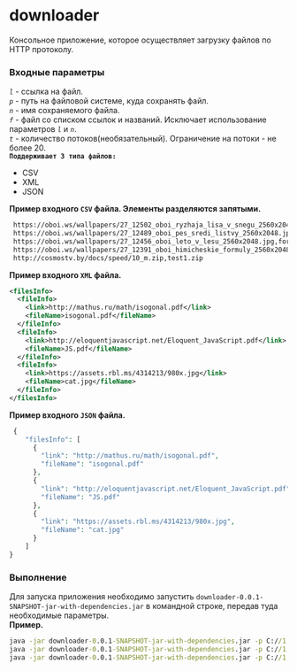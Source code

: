 # downloader
Консольное приложение, которое осуществляет загрузку файлов по HTTP протоколу.
### Входные параметры
*`l`* - ссылка на файл.<br>
*`p`* - путь на файловой системе, куда сохранять файл.<br>
*`n`* - имя сохраняемого файла.<br>
*`f`* - файл со списком ссылок и названий. Исключает использование параметров *`l`* и *`n`*.<br>
*`t`* - количество потоков(необязательный). Ограничение на потоки - не более 20.<br>
 **`Поддерживает 3 типа файлов:`**
 * CSV<br>
 * XML<br>
 * JSON <br>

 **Пример входного   ` CSV `  файла. Элементы разделяются запятыми.**  <br>
 ```cmd
  https://oboi.ws/wallpapers/27_12502_oboi_ryzhaja_lisa_v_snegu_2560x2048.jpg,fox.jpg 
  https://oboi.ws/wallpapers/27_12489_oboi_pes_sredi_listvy_2560x2048.jpg,dog.jpg 
  https://oboi.ws/wallpapers/27_12456_oboi_leto_v_lesu_2560x2048.jpg,forest.jpg 
  https://oboi.ws/wallpapers/27_12391_oboi_himicheskie_formuly_2560x2048.jpg,him.jpg 
  http://cosmostv.by/docs/speed/10_m.zip,test1.zip 
 ```
 
 **Пример входного  ` XML `   файла.**  <br>
```xml <?xml version="1.0" encoding="UTF-8"?>
<filesInfo>
  <fileInfo>
    <link>http://mathus.ru/math/isogonal.pdf</link>
    <fileName>isogonal.pdf</fileName>
  </fileInfo>
  <fileInfo>
    <link>http://eloquentjavascript.net/Eloquent_JavaScript.pdf</link>
    <fileName>JS.pdf</fileName>
  </fileInfo>
  <fileInfo>
    <link>https://assets.rbl.ms/4314213/980x.jpg</link>
    <fileName>cat.jpg</fileName>
  </fileInfo>
</filesInfo>
```
 **Пример входного  ` JSON `   файла.**  <br>
 
```php
 {
    "filesInfo": [
      {
        "link": "http://mathus.ru/math/isogonal.pdf",
        "fileName": "isogonal.pdf"
      },
      {
        "link": "http://eloquentjavascript.net/Eloquent_JavaScript.pdf",
        "fileName": "JS.pdf"
      },
      {
        "link": "https://assets.rbl.ms/4314213/980x.jpg",
        "fileName": "cat.jpg"
      }
    ]
}
```
### Выполнение
Для запуска приложения необходимо запустить `downloader-0.0.1-SNAPSHOT-jar-with-dependencies.jar` в командной строке, передав туда необходимые параметры.<br>
**Пример.**
```cmd
java -jar downloader-0.0.1-SNAPSHOT-jar-with-dependencies.jar -p C://1 -n cat.jpg -l https://dobbless.files.wordpress.com/2010/03/cheshir_726123.png
java -jar downloader-0.0.1-SNAPSHOT-jar-with-dependencies.jar -p C://1 -f myfiles.csv -t 10
java -jar downloader-0.0.1-SNAPSHOT-jar-with-dependencies.jar -p C://1 -f files.json 
```


